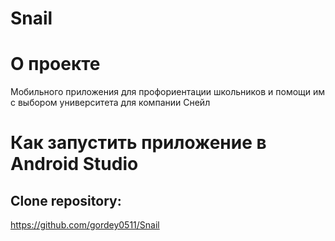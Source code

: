 # Snail
# О проекте
Мобильного приложения для профориентации школьников и помощи им с выбором университета для компании Снейл
# Как запустить приложение в Android Studio
## Clone repository:
https://github.com/gordey0511/Snail
